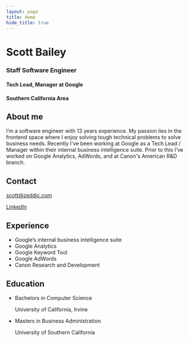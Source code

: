 ```yaml
---
layout: page
title: Home
hide_title: true
---
```


# Scott Bailey

### Staff Software Engineer

#### Tech Lead, Manager at Google

#### Southern California Area

## About me

I’m a software engineer with 13 years experience. My passion lies in the frontend space where I enjoy solving tough technical problems to solve business needs. Recently I’ve been working at Google as a Tech Lead / Manager within their internal business intelligence suite. Prior to this I’ve worked on Google Analytics, AdWords, and at Canon's American R&D branch.

## Contact

[scott@zeddic.com](mailto:scott@zeddic.com)

[LinkedIn](https://www.linkedin.com/in/scott-bailey-z)

## Experience

- Google’s internal business intelligence suite
- Google Analytics
- Google Keyword Tool
- Google AdWords
- Canon Research and Development

## Education

- Bachelors in Computer Science

  University of California, Irvine

* Masters in Business Administration

  University of Southern California
